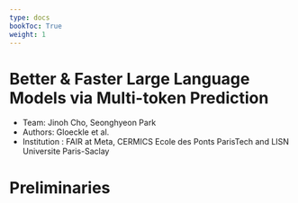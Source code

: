 ```yaml
---
type: docs
bookToc: True
weight: 1
---
```


# Better & Faster Large Language Models via Multi-token Prediction
- Team: Jinoh Cho, Seonghyeon Park
- Authors: Gloeckle et al. 
- Institution : FAIR at Meta, CERMICS Ecole des Ponts ParisTech and LISN Universite Paris-Saclay

# Preliminaries
